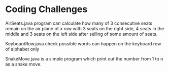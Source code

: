 # Coding Challenges

AirSeats.java program can calculate how many of 3 consecutive seats
remain on the air plane of x row with 3 seats on the right side, 4 seats
in the middle and 3 seats on the left side after selling of some amount of
seats.

KeyboardRow.java check possible words can happen on the keyboard row
of alphabet only

SnakeMove.java is a simple program which print out the number from 1 to n
as a snake move. 

